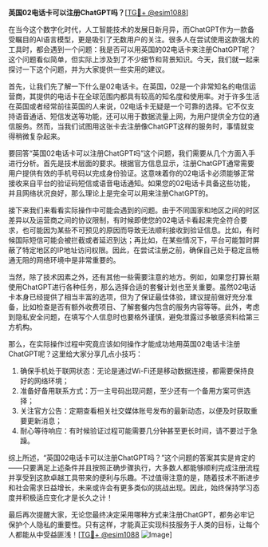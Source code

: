 **英国02电话卡可以注册ChatGPT吗？**[[TG💪+ @esim1088](https://t.me/s/esim1088)]

在当今这个数字化时代，人工智能技术的发展日新月异，而ChatGPT作为一款备受瞩目的AI语言模型，更是吸引了无数用户的关注。很多人在尝试使用这款强大的工具时，都会遇到一个问题：我是否可以用英国的02电话卡来注册ChatGPT呢？这个问题看似简单，但实际上涉及到了不少细节和背景知识。今天，我们就一起来探讨一下这个问题，并为大家提供一些实用的建议。

首先，让我们先了解一下什么是02电话卡。在英国，02是一个非常知名的电信运营商，其提供的电话卡在全球范围内都具有较高的知名度和使用率。对于许多生活在英国或者经常前往英国的人来说，02电话卡无疑是一个可靠的选择。它不仅支持语音通话、短信发送等功能，还可以用于数据流量上网，为用户提供全方位的通信服务。然而，当我们试图用这张卡去注册像ChatGPT这样的服务时，事情就变得稍微复杂起来。

要回答“英国02电话卡可以注册ChatGPT吗”这个问题，我们需要从几个方面入手进行分析。首先是技术层面的要求。根据官方信息显示，注册ChatGPT通常需要用户提供有效的手机号码以完成身份验证。这意味着你的02电话卡必须能够正常接收来自平台的验证码短信或语音电话通知。如果您的02电话卡具备这些功能，并且网络状况良好，那么理论上是完全可以用来注册ChatGPT的。

接下来我们来看看实际操作中可能会遇到的问题。由于不同国家和地区之间的时区差异以及运营商之间的协议限制，有时候即使您的02电话卡看起来完全符合要求，也可能因为某些不可预见的原因而导致无法顺利接收到验证信息。比如，有时候国际短信可能会被拦截或者延迟到达；再比如，在某些情况下，平台可能暂时屏蔽了特定地区的IP地址访问权限。因此，在尝试注册之前，确保自己处于稳定且畅通无阻的网络环境中是非常重要的。

当然，除了技术因素之外，还有其他一些需要注意的地方。例如，如果您打算长期使用ChatGPT进行各种任务，那么选择合适的套餐计划也至关重要。虽然02电话卡本身已经提供了相当丰富的选项，但为了保证最佳体验，建议提前做好充分准备，比如检查是否有额外收费项目、了解套餐内包含的服务内容等等。此外，考虑到隐私安全问题，在填写个人信息时也要格外谨慎，避免泄露过多敏感资料给第三方机构。

那么，在实际操作过程中究竟应该如何操作才能成功地用英国02电话卡注册ChatGPT呢？这里给大家分享几点小技巧：

1. 确保手机处于联网状态：无论是通过Wi-Fi还是移动数据连接，都需要保持良好的网络环境；
2. 准备好备用联系方式：万一主号码出现问题，至少还有一个备用方案可供选择；
3. 关注官方公告：定期查看相关社交媒体账号发布的最新动态，以便及时获取重要更新消息；
4. 耐心等待响应：有时候验证过程可能需要几分钟甚至更长时间，请不要过于急躁。

综上所述，“英国02电话卡可以注册ChatGPT吗？”这个问题的答案其实是肯定的——只要满足上述条件并且按照正确步骤执行，大多数人都能够顺利完成注册流程并享受到这款卓越工具带来的便利与乐趣。不过值得注意的是，随着技术不断进步和社会需求日益增长，未来或许会有更多类似的挑战出现。因此，始终保持学习态度并积极适应变化才是长久之计！

最后再次提醒大家，无论您最终决定采用哪种方式来注册ChatGPT，都务必牢记保护个人隐私的重要性。只有这样，才能真正实现科技服务于人类的目标，让每个人都能从中受益匪浅！[[TG💪+ @esim1088](https://t.me/s/esim1088) ![Image](https://i.postimg.cc/4NQfJmqS/Snipaste-2025-05-13-00-14-12.png)]